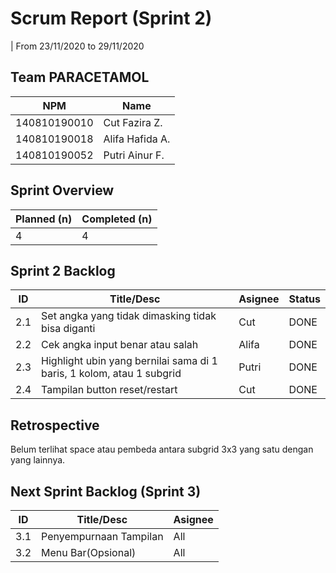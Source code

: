 # Scrum Report (Sprint 2)
| From 23/11/2020 to 29/11/2020

## Team PARACETAMOL
| NPM           | Name        |
| ------------- |-------------|
| 140810190010  | Cut Fazira Z.   |
| 140810190018  | Alifa Hafida A.   |
| 140810190052  | Putri Ainur F. |

## Sprint Overview
| Planned (n)   | Completed (n) |
| ------------- |-------------- |
| 4             | 4             |

## Sprint 2 Backlog

| ID  | Title/Desc | Asignee | Status |
| --- | ---------- | ------- | ------ |
| 2.1 | Set angka yang tidak dimasking tidak bisa diganti | Cut | DONE |
| 2.2 | Cek angka input benar atau salah | Alifa | DONE |
| 2.3 | Highlight ubin yang bernilai sama di 1 baris, 1 kolom, atau 1 subgrid | Putri | DONE |
| 2.4 | Tampilan button reset/restart | Cut | DONE |

## Retrospective 

Belum terlihat space atau pembeda antara subgrid 3x3 yang satu dengan yang lainnya.

## Next Sprint Backlog (Sprint 3)
| ID  | Title/Desc | Asignee | 
| --- | ---------- | ------- | 
| 3.1 | Penyempurnaan Tampilan | All | 
| 3.2 | Menu Bar(Opsional) | All | 

